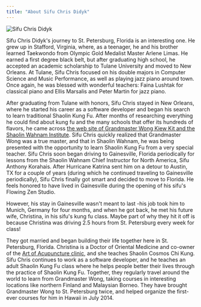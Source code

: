 ```yaml
---
title: "About Sifu Chris Didyk"
---
```


![Sifu Chris Didyk](/assets/site_img/sifu-chris.jpg)

Sifu Chris Didyk's journey to St. Petersburg, Florida is an interesting one. He grew up in Stafford, Virginia, where, as a teenager, he and his brother learned Taekwondo from Olympic Gold Medalist Master Arlene Limas. He earned a first degree black belt, but after graduating high school, he accepted an academic scholarship to Tulane University and moved to New Orleans. At Tulane, Sifu Chris focused on his double majors in Computer Science and Music Performance, as well as playing jazz piano around town. Once again, he was blessed with wonderful teachers: Faina Lushtak for classical piano and Ellis Marsalis and Peter Martin for jazz piano.

After graduating from Tulane with honors, Sifu Chris stayed in New Orleans, where he started his career as a software developer and began his search to learn traditional Shaolin Kung Fu. After months of researching everything he could find about kung fu and the many schools that offer its hundreds of flavors, he came across [the web site of Grandmaster Wong Kiew Kit and the Shaolin Wahnam Institute](http://www.shaolin.org). Sifu Chris quickly realized that Grandmaster Wong was a true master, and that in Shaolin Wahnam, he was being presented with the opportunity to learn Shaolin Kung Fu from a very special teacher. Sifu Chris soon began driving to Gainesville, Florida periodically for lessons from the Shaolin Wahnam Chief Instructor for North America, Sifu Anthony Korahais. After Hurricane Katrina sent him on a detour to Austin, TX for a couple of years (during which he continued traveling to Gainesville periodically), Sifu Chris finally got smart and decided to move to Florida. He feels honored to have lived in Gainesville during the opening of his sifu's Flowing Zen Studio.

However, his stay in Gainesville wasn't meant to last -his job took him to Munich, Germany for four months, and when he got back, he met his future wife, Christina, in his sifu's kung fu class. Maybe part of why they hit it off is because Christina was driving 2.5 hours from St. Petersburg every week for class!

They got married and began building their life together here in St. Petersburg, Florida. Christina is a Doctor of Oriental Medicine and co-owner of the [Art of Acupuncture clinic](http://artofacu-stpete.com/), and she teaches Shaolin Cosmos Chi Kung. Sifu Chris continues to work as a software developer, and he teaches an adult Shaolin Kung Fu class where he helps people better their lives through the practice of Shaolin Kung Fu. Together, they regularly travel around the world to learn from Grandmaster Wong, taking courses in interesting locations like northern Finland and Malaysian Borneo. They have brought Grandmaster Wong to St. Petersburg twice, and helped organize the first-ever courses for him in Hawaii in July 2014.
